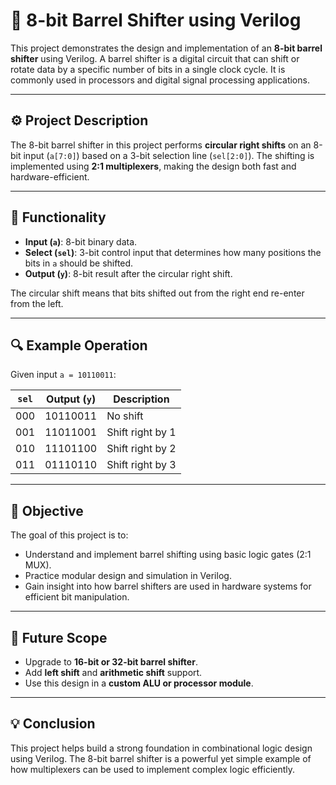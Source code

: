 # 🔄 8-bit Barrel Shifter using Verilog

This project demonstrates the design and implementation of an **8-bit barrel shifter** using Verilog. A barrel shifter is a digital circuit that can shift or rotate data by a specific number of bits in a single clock cycle. It is commonly used in processors and digital signal processing applications.

---

## ⚙️ Project Description

The 8-bit barrel shifter in this project performs **circular right shifts** on an 8-bit input (`a[7:0]`) based on a 3-bit selection line (`sel[2:0]`). The shifting is implemented using **2:1 multiplexers**, making the design both fast and hardware-efficient.

---

## 🔁 Functionality

- **Input (`a`)**: 8-bit binary data.
- **Select (`sel`)**: 3-bit control input that determines how many positions the bits in `a` should be shifted.
- **Output (`y`)**: 8-bit result after the circular right shift.

The circular shift means that bits shifted out from the right end re-enter from the left.

---

## 🔍 Example Operation

Given input `a = 10110011`:

| `sel` | Output (`y`) | Description             |
|-------|---------------|--------------------------|
| 000   | 10110011      | No shift                 |
| 001   | 11011001      | Shift right by 1         |
| 010   | 11101100      | Shift right by 2         |
| 011   | 01110110      | Shift right by 3         |

---

## 🎯 Objective

The goal of this project is to:
- Understand and implement barrel shifting using basic logic gates (2:1 MUX).
- Practice modular design and simulation in Verilog.
- Gain insight into how barrel shifters are used in hardware systems for efficient bit manipulation.

---

## 🚀 Future Scope

- Upgrade to **16-bit or 32-bit barrel shifter**.
- Add **left shift** and **arithmetic shift** support.
- Use this design in a **custom ALU or processor module**.

---

## 💡 Conclusion

This project helps build a strong foundation in combinational logic design using Verilog. The 8-bit barrel shifter is a powerful yet simple example of how multiplexers can be used to implement complex logic efficiently.

